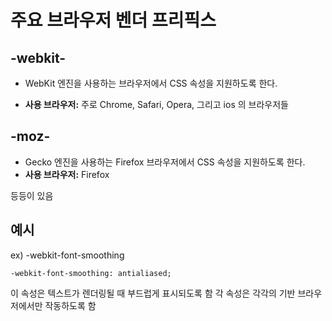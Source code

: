 주요 브라우저 벤더 프리픽스
===

## -webkit-
- WebKit 엔진을 사용하는 브라우저에서 CSS 속성을 지원하도록 한다.

- **사용 브라우저:** 주로 Chrome, Safari, Opera, 그리고 ios 의 브라우저들

## -moz-
- Gecko 엔진을 사용하는 Firefox 브라우저에서 CSS 속성을 지원하도록 한다.
- **사용 브라우저:** Firefox

등등이 있음

예시
---
ex) -webkit-font-smoothing
```
-webkit-font-smoothing: antialiased;
```
이 속성은 텍스트가 렌더링될 때 부드럽게 표시되도록 함 
각 속성은 각각의 기반 브라우저에서만 작동하도록 함

